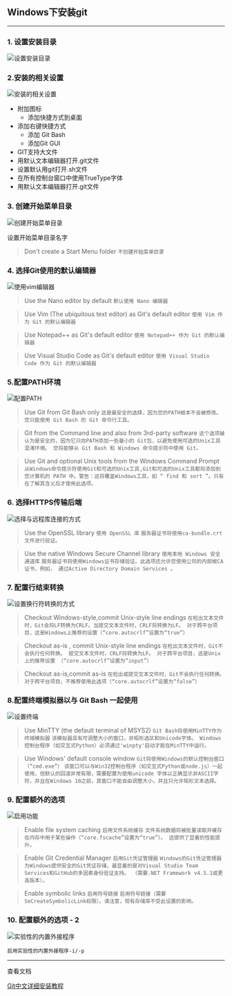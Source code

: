 ## Windows下安装git

-----

### 1. 设置安装目录

![设置安装目录](http://lsky.davidhsiang.top/i/2024/11/04/6727a4800fa18.png)

### 2.安装的相关设置

![安装的相关设置](http://lsky.davidhsiang.top/i/2024/11/04/6727a484dfb49.png)

* 附加图标
	* 添加快捷方式到桌面
* 添加右键快捷方式
	* 添加 Git Bash
	* 添加Git GUI
* GIT支持大文件
* 用默认文本编辑器打开.git文件
* 设置默认用git打开.sh文件
* 在所有控制台窗口中使用TrueType字体
* 用默认文本编辑器打开.git文件

### 3. 创建开始菜单目录

![创建开始菜单目录](http://lsky.davidhsiang.top/i/2024/11/04/6727a48ade22f.png)

设置开始菜单目录名字

>Don't create a Start Menu folder
``不创建开始菜单目录``

### 4.  选择Git使用的默认编辑器

![使用vim编辑器](http://lsky.davidhsiang.top/i/2024/11/04/6727a48fae3f0.png)

>Use the Nano editor by default
``默认使用 Nano 编辑器``

>Use Vim (The ubiquitous text editor) as Git's default editor
``使用 Vim 作为 Git 的默认编辑器``

>Use Notepad++ as Git's default editor
``使用 Notepad++ 作为 Git 的默认编辑器``

>Use Visual Studio Code as Git's default editor
``使用 Visual Studio Code 作为 Git 的默认编辑器``


### 5.配置PATH环境

![配置PATH](http://lsky.davidhsiang.top/i/2024/11/04/6727a49483ea8.png)

>Use Git from Git Bash only
>``这是最安全的选择，因为您的PATH根本不会被修改。您只能使用 Git Bash 的 Git 命令行工具。``

>Git from the Command line and also from 3rd-party software
>``这个选项被认为是安全的，因为它只向PATH添加一些最小的 Git包，以避免使用可选的Unix工具混淆环境。 您将能够从 Git Bash 和 Windows 命令提示符中使用 Git。``

>Use Git and optional Unix tools from the Windows Command Prompt
``从Windows命令提示符使用Git和可选的Unix工具,Git和可选的Unix工具都将添加到您计算机的 PATH 中。警告：这将覆盖Windows工具，如 “ find 和 sort ”。只有在了解其含义后才使用此选项。``

### 6. 选择HTTPS传输后端

![选择与远程库连接的方式](http://lsky.davidhsiang.top/i/2024/11/04/6727a4c188da0.png)

>Use the OpenSSL library
``使用 OpenSSL 库``
``服务器证书将使用ca-bundle.crt文件进行验证。``

>Use the native Windows Secure Channel library
``使用本地 Windows 安全通道库``
``服务器证书将使用Windows证书存储验证。此选项还允许您使用公司的内部根CA证书，例如， 通过Active Directory Domain Services 。``

### 7.  **配置行结束转换**

![设置换行符转换的方式](http://lsky.davidhsiang.top/i/2024/11/04/6727a4af66fb4.png)

>Checkout Windows-style,commit Unix-style line endings
``在检出文本文件时，Git会将LF转换为CRLF。当提交文本文件时，CRLF将转换为LF。 对于跨平台项目，这是Windows上推荐的设置（“core.autocrlf”设置为“true”）``

>Checkout as-is , commit Unix-style line endings
``在检出文本文件时，Git不会执行任何转换。 提交文本文件时，CRLF将转换为LF。 对于跨平台项目，这是Unix上的推荐设置 （“core.autocrlf”设置为“input”）``

>Checkout as-is,commit as-is
``在检出或提交文本文件时，Git不会执行任何转换。对于跨平台项目，不推荐使用此选项（“core.autocrlf”设置为“false”）``

### 8.配置终端模拟器以与 Git Bash 一起使用

![设置终端](http://lsky.davidhsiang.top/i/2024/11/04/6727a4a9aeecf.png)

> Use MinTTY (the default terminal of MSYS2)
``Git Bash将使用MinTTY作为终端模拟器``
``该模拟器具有可调整大小的窗口，非矩形选区和Unicode字体。 Windows控制台程序（如交互式Python）必须通过'winpty'启动才能在MinTTY中运行。``

>Use Windows' default console window
``Git将使用Windows的默认控制台窗口（“cmd.exe”）``
``该窗口可以与Win32控制台程序（如交互式Python或node.js）一起使用，但默认的回滚非常有限，需要配置为使用unicode 字体以正确显示非ASCII字符，并且在Windows 10之前，其窗口不能自由调整大小，并且只允许矩形文本选择。``

### 9. 配置额外的选项

![启用功能](http://lsky.davidhsiang.top/i/2024/11/04/6727a4a371f4f.png)

>Enable file system caching
``启用文件系统缓存``
``文件系统数据将被批量读取并缓存在内存中用于某些操作（“core.fscache”设置为“true”）。 这提供了显着的性能提升。``

>Enable Git Credential Manager
``启用Git凭证管理器``
``Windows的Git凭证管理器为Windows提供安全的Git凭证存储，最显着的是对Visual Studio Team Services和GitHub的多因素身份验证支持。 （需要.NET Framework v4.5.1或更高版本）。``

>Enable symbolic links
``启用符号链接``
``启用符号链接（需要SeCreateSymbolicLink权限）。请注意，现有存储库不受此设置的影响。``

### 10. 配置额外的选项 - 2

![实验性的内置外接程序](http://lsky.davidhsiang.top/i/2024/11/04/6727a49f1fcf3.png)

``启用实验性的内置外接程序-i/-p``

-----

查看文档

[Git中文详细安装教程](https://blog.csdn.net/sishen47k/article/details/80211002)
